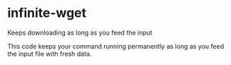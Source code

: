 # infinite-wget

Keeps downloading as long as you feed the input

This code keeps your command running permanently as long as you feed the input file with fresh data.
